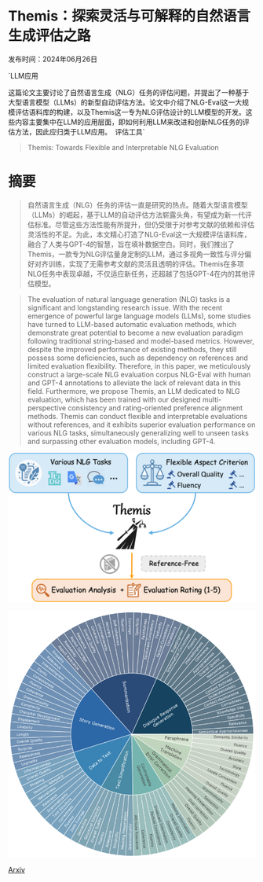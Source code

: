 # Themis：探索灵活与可解释的自然语言生成评估之路

发布时间：2024年06月26日

`LLM应用

这篇论文主要讨论了自然语言生成（NLG）任务的评估问题，并提出了一种基于大型语言模型（LLMs）的新型自动评估方法。论文中介绍了NLG-Eval这一大规模评估语料库的构建，以及Themis这一专为NLG评估设计的LLM模型的开发。这些内容主要集中在LLM的应用层面，即如何利用LLM来改进和创新NLG任务的评估方法，因此应归类于LLM应用。` `评估工具`

> Themis: Towards Flexible and Interpretable NLG Evaluation

# 摘要

> 自然语言生成（NLG）任务的评估一直是研究的热点。随着大型语言模型（LLMs）的崛起，基于LLM的自动评估方法崭露头角，有望成为新一代评估标准。尽管这些方法性能有所提升，但仍受限于对参考文献的依赖和评估灵活性的不足。为此，本文精心打造了NLG-Eval这一大规模评估语料库，融合了人类与GPT-4的智慧，旨在填补数据空白。同时，我们推出了Themis，一款专为NLG评估量身定制的LLM，通过多视角一致性与评分偏好对齐训练，实现了无需参考文献的灵活且透明的评估。Themis在多项NLG任务中表现卓越，不仅适应新任务，还超越了包括GPT-4在内的其他评估模型。

> The evaluation of natural language generation (NLG) tasks is a significant and longstanding research issue. With the recent emergence of powerful large language models (LLMs), some studies have turned to LLM-based automatic evaluation methods, which demonstrate great potential to become a new evaluation paradigm following traditional string-based and model-based metrics. However, despite the improved performance of existing methods, they still possess some deficiencies, such as dependency on references and limited evaluation flexibility. Therefore, in this paper, we meticulously construct a large-scale NLG evaluation corpus NLG-Eval with human and GPT-4 annotations to alleviate the lack of relevant data in this field. Furthermore, we propose Themis, an LLM dedicated to NLG evaluation, which has been trained with our designed multi-perspective consistency and rating-oriented preference alignment methods. Themis can conduct flexible and interpretable evaluations without references, and it exhibits superior evaluation performance on various NLG tasks, simultaneously generalizing well to unseen tasks and surpassing other evaluation models, including GPT-4.

![Themis：探索灵活与可解释的自然语言生成评估之路](../../../paper_images/2406.18365/image.png)

![Themis：探索灵活与可解释的自然语言生成评估之路](../../../paper_images/2406.18365/x1.png)

[Arxiv](https://arxiv.org/abs/2406.18365)